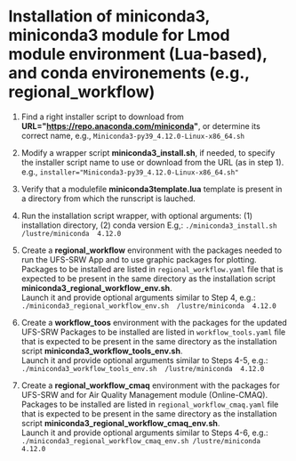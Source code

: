 # Installation of miniconda3, miniconda3 module for Lmod module environment (Lua-based), and conda environements (e.g., regional_workflow)

1. Find a right installer script to download from **URL="https://repo.anaconda.com/miniconda"**, or determine its correct name, e.g., `Miniconda3-py39_4.12.0-Linux-x86_64.sh`

2. Modify a wrapper script **miniconda3_install.sh**, if needed, to specify the installer script name to use or download from the URL (as in step 1).  
          e.g., `installer="Miniconda3-py39_4.12.0-Linux-x86_64.sh"`

3. Verify that a modulefile **miniconda3template.lua** template is present in a directory from which the runscript is lauched.

4. Run the installation script wrapper, with optional arguments:
    (1) installation directory,  (2) conda version 
   E.g,: `./miniconda3_install.sh /lustre/miniconda  4.12.0 `
   
5. Create a **regional_workflow** environment with the packages needed to run the UFS-SRW
   App and to use graphic packages for plotting. Packages to be installed are listed
   in `regional_workflow.yaml` file that is expected to be present in the same 
   directory as the installation script  **miniconda3_regional_workflow_env.sh**.   
   Launch it and provide optional arguments similar to Step 4, e.g.:
   `./miniconda3_regional_workflow_env.sh  /lustre/miniconda  4.12.0 `

6. Create a **workflow_toos** environment with the packages for the updated UFS-SRW
   Packages to be installed are listed
   in `workflow_tools.yaml` file that is expected to be present in the same 
   directory as the installation script  **miniconda3_workflow_tools_env.sh**.   
   Launch it and provide optional arguments similar to Steps 4-5, e.g.:
   `./miniconda3_workflow_tools_env.sh  /lustre/miniconda  4.12.0 `

7. Create a **regional_workflow_cmaq** environment with the packages for UFS-SRW
   and for Air Quality Management module (Online-CMAQ).
   Packages to be installed are listed
   in `regional_workflow_cmaq.yaml` file that is expected to be present in the same 
   directory as the installation script  **miniconda3_regional_workflow_cmaq_env.sh**.   
   Launch it and provide optional arguments similar to Steps 4-6, e.g.:
   `./miniconda3_regional_workflow_cmaq_env.sh /lustre/miniconda  4.12.0 `

